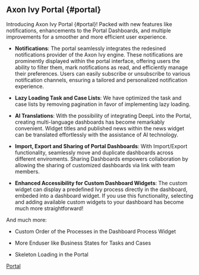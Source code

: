 ## Axon Ivy Portal {#portal}

Introducing Axon Ivy Portal {#portal}! Packed with new features like notifications, enhancements to the Portal Dashboards, and multiple improvements for a smoother and more efficient user experience. 

- __Notifications__:
The portal seamlessly integrates the redesined notifications provider of the Axon Ivy engine. These notifications are prominently displayed within the portal interface, offering users the ability to filter them, mark notifications as read, and efficiently manage their preferences. Users can easily subscribe or unsubscribe to various notification channels, ensuring a tailored and personalized notification experience.

- __Lazy Loading Task and Case Lists__:
We have optimized the task and case lists by removing pagination in favor of implementing lazy loading.

- __AI Translations__:
With the possibility of integrating DeepL into the Portal, creating multi-language dashboards has become remarkably convenient. Widget titles and published news within the news widget can be translated effortlessly with the assistance of AI technology.

- __Import, Export and Sharing of Portal Dashboards__:
With Import/Export functionality, seamlessly move and duplicate dashboards across different enviroments. Sharing Dashboards empowers collaboration by allowing the sharing of customized dashboards via link with team members.

- __Enhanced Accessibility for Custom Dashboard Widgets__:
The custom widget can display a predefined Ivy process directly in the dashboard, embeded into a dashboard widget. If you use this functionality, selecting and adding available custom widgets to your dashboard has become much more straightforward!

And much more: 

- Custom Order of the Processes in the Dashboard Process Widget

- More Enduser like Business States for Tasks and Cases

- Skeleton Loading in the Portal


<div class="short-links">
	<a href="/portal/11.2/doc"
		target="_blank" rel="noopener noreferrer">
		<i class="si si-book"></i> Portal
	</a>
</div>